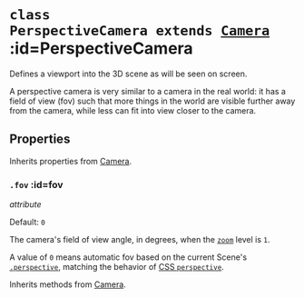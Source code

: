 
# <code>class <b>PerspectiveCamera</b> extends [Camera](Camera.md)</code> :id=PerspectiveCamera

Defines a viewport into the 3D scene as will be seen on screen.

A perspective camera is very similar to a camera in the real world: it has a
field of view (fov) such that more things in the world are visible further away from
the camera, while less can fit into view closer to the camera.

<live-code id="example"></live-code>
<script>
  example.content = perspectiveCameraExample
</script>

## Properties

Inherits properties from [Camera](Camera.md).


### <code>.<b>fov</b></code> :id=fov

*attribute*

Default: `0`

The camera's field of view angle, in degrees, when the [`zoom`](#zoom)
level is `1`.

A value of `0` means automatic fov based on the current Scene's
[`.perspective`](../core/Scene#perspective), matching the behavior of [CSS
`perspective`](https://developer.mozilla.org/en-US/docs/Web/CSS/perspective).
        



Inherits methods from [Camera](Camera.md).


        